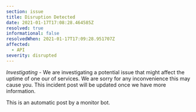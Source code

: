 ```yaml
---
section: issue
title: Disruption Detected
date: 2021-01-17T17:08:28.464585Z
resolved: true
informational: false
resolvedWhen: 2021-01-17T17:09:28.951707Z
affected:
  - API
severity: disrupted
---
```

*Investigating* - We are investigating a potential issue that might affect the uptime of one our of services. We are sorry for any inconvenience this may cause you. This incident post will be updated once we have more information.

This is an automatic post by a monitor bot.
        